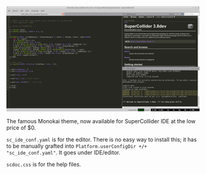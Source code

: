 ![Screenshot](screenshot.png)

The famous Monokai theme, now available for SuperCollider IDE at the low price of $0.

`sc_ide_conf.yaml` is for the editor. There is no easy way to install this; it has to be manually grafted into `Platform.userConfigDir +/+ "sc_ide_conf.yaml"`. It goes under IDE/editor.

`scdoc.css` is for the help files.